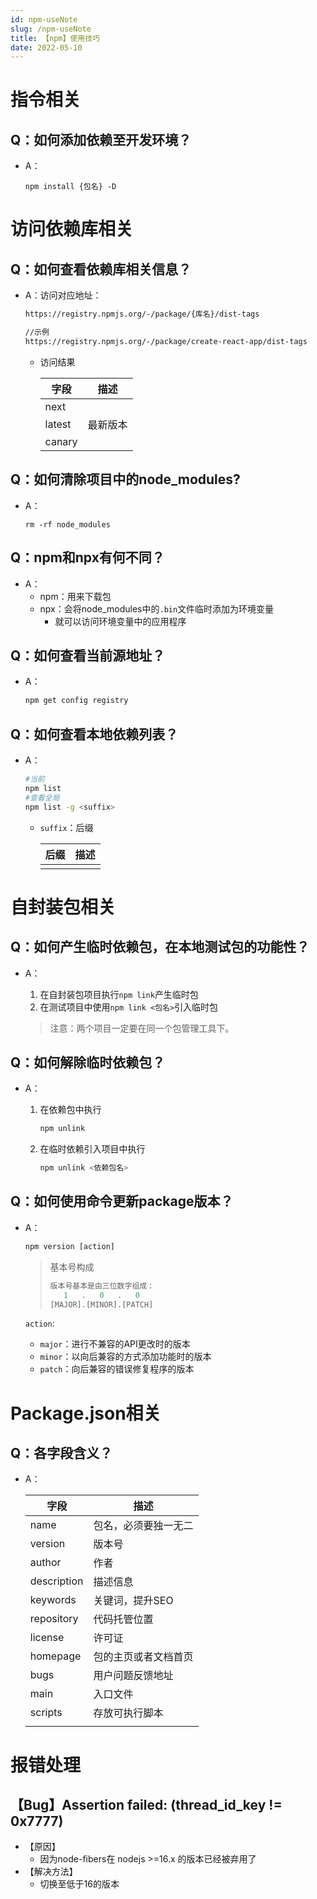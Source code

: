 ```yaml
---
id: npm-useNote
slug: /npm-useNote
title: 【npm】使用技巧
date: 2022-05-10
---
```

# 指令相关

## Q：如何添加依赖至开发环境？

* A：

  ````shell
  npm install {包名} -D
  ````

# 访问依赖库相关

## Q：如何查看依赖库相关信息？

* A：访问对应地址：

  ````bash
  https://registry.npmjs.org/-/package/{库名}/dist-tags
  
  //示例
  https://registry.npmjs.org/-/package/create-react-app/dist-tags
  ````

  * 访问结果

    | 字段   | 描述     |
    | ------ | -------- |
    | next   |          |
    | latest | 最新版本 |
    | canary |          |

## Q：如何清除项目中的node_modules?

* A：

  ````shell
  rm -rf node_modules
  ````

## Q：npm和npx有何不同？

* A：
  * npm：用来下载包
  * npx：会将node_modules中的`.bin`文件临时添加为环境变量
    * 就可以访问环境变量中的应用程序

## Q：如何查看当前源地址？

* A：

  ````bash
  npm get config registry
  ````


## Q：如何查看本地依赖列表？

* A：

  ````bash
  #当前
  npm list
  #查看全局
  npm list -g <suffix>
  ````

  * `suffix`：后缀
  
    | 后缀 | 描述 |
    | ---- | ---- |
    |      |      |
  
    

# 自封装包相关

## Q：如何产生临时依赖包，在本地测试包的功能性？

* A：

  1. 在自封装包项目执行`npm link`产生临时包
  2. 在测试项目中使用`npm link <包名>`引入临时包

  > 注意：两个项目一定要在同一个包管理工具下。

## Q：如何解除临时依赖包？

* A：

  1. 在依赖包中执行

     ````bash
     npm unlink
     ````

  2. 在临时依赖引入项目中执行

     ````bash
     npm unlink <依赖包名>
     ````

## Q：如何使用命令更新package版本？

* A：

  ````javascript
  npm version [action]
  ````

  > 基本号构成
  >
  > ````javascript
  > 版本号基本是由三位数字组成：
  >    1   .   0   .   0
  > [MAJOR].[MINOR].[PATCH]
  > ````

  `action`:

  * `major`：进行不兼容的API更改时的版本
  * `minor`：以向后兼容的方式添加功能时的版本
  * `patch`：向后兼容的错误修复程序的版本


# Package.json相关

## Q：各字段含义？

* A：

  | 字段        | 描述                 |
  | ----------- | -------------------- |
  | name        | 包名，必须要独一无二 |
  | version     | 版本号               |
  | author      | 作者                 |
  | description | 描述信息             |
  | keywords    | 关键词，提升SEO      |
  | repository  | 代码托管位置         |
  | license     | 许可证               |
  | homepage    | 包的主页或者文档首页 |
  | bugs        | 用户问题反馈地址     |
  | main        | 入口文件             |
  | scripts     | 存放可执行脚本       |
  |             |                      |


# 报错处理

## 【Bug】Assertion failed: (thread_id_key != 0x7777)

* 【原因】
  * 因为node-fibers在 nodejs >=16.x 的版本已经被弃用了
* 【解决方法】
  * 切换至低于16的版本







